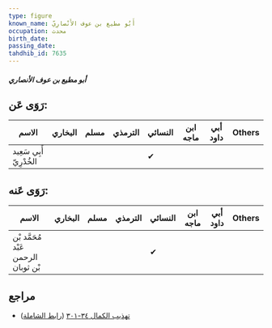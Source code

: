 ```yaml
---
type: figure
known_name: أَبُو مطيع بن عوف الأَنْصارِيّ
occupation: محدث
birth_date:
passing_date:
tahdhib_id: 7635
---
```

##### أبو مطيع بن عوف الأنصاري

## رَوَى عَن:
| الاسم                   | البخاري | مسلم | الترمذي | النسائي | ابن ماجه | أبي داود | Others |
| ----------------------- | ------- | ---- | ------- | ------- | -------- | -------- | ------ |
| أَبِي سَعِيد الخُدْرِيّ |         |      |         | ✔       |          |          |        |
## رَوَى عَنه:
| الاسم                               | البخاري | مسلم | الترمذي | النسائي | ابن ماجه | أبي داود | Others |
| ----------------------------------- | ------- | ---- | ------- | ------- | -------- | -------- | ------ |
| مُحَمَّد بْن عَبْد الرحمن بْن ثوبان |         |      |         | ✔       |          |          |        |
## مراجع
- [تهذيب الكمال ٣٤-٣٠١](obsidian://open?vault=Tahdhib-al-Kamal&file=Figures/٧٦٣٥-أبو%20مطيع%20بن%20عوف%20الأنصاري) ([رابط الشاملة](https://shamela.ws/book/3722/18418))